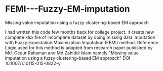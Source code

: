 # FEMI---Fuzzy-EM-imputation
Missing value imputation using a fuzzy clustering-based EM approach

I had written this code few months back for college project.
It creats new complete xlsx file of Incomplete dataset by doing missing data imputation with Fuzzy Expectation Maximization Imputation (FEMI) method.
Reference
Logic used for this method is adapted from research paper published by Md. Geaur Rahaman and Md Zahidul Islam namely "Missing value imputation using a fuzzy clustering-based
EM approach" DOI 10.1007/s10115-015-0822-y
